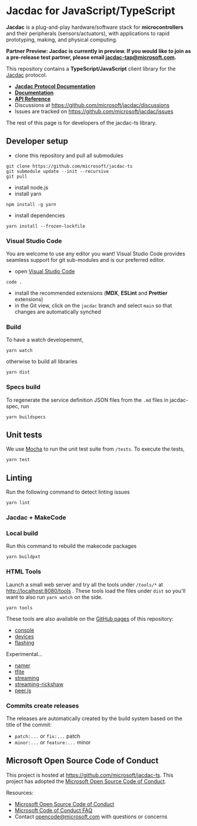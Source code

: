 # Jacdac for JavaScript/TypeScript

**Jacdac** is a plug-and-play hardware/software stack
for **microcontrollers** and their peripherals (sensors/actuators),
with applications to rapid prototyping, making, and physical computing.

**Partner Preview: Jacdac is currently in preview. If you would like to join as a pre-release test partner, please email jacdac-tap@microsoft.com.**

This repository contains a **TypeScript/JavaScript** client library for the [Jacdac](https://aka.ms/jacdac) protocol.

-   **[Jacdac Protocol Documentation](https://aka.ms/jacdac/)**
-   **[Documentation](https://microsoft.github.io/jacdac-docs/clients/javascript/)**
-   **[API Reference](https://microsoft.github.io/jacdac-ts/)**
-   Discussions at https://github.com/microsoft/jacdac/discussions
-   Issues are tracked on https://github.com/microsoft/jacdac/issues

The rest of this page is for developers of the jacdac-ts library.

## Developer setup

-   clone this repository and pull all submodules

```
git clone https://github.com/microsoft/jacdac-ts
git submodule update --init --recursive
git pull
```

-   install node.js
-   install yarn

```
npm install -g yarn
```

-   install dependencies

```
yarn install --frozen-lockfile
```

### Visual Studio Code

You are welcome to use any editor you want! Visual Studio Code
provides seamless support for git sub-modules and is our preferred editor.

-   open [Visual Studio Code](https://code.visualstudio.com/)

```
code .
```

-   install the recommended extensions (**MDX**, **ESLint** and **Prettier** extensions)
-   in the Git view, click on the `jacdac` branch and select `main` so that changes are automatically synched

### Build

To have a watch developement,

```
yarn watch
```

otherwise to build all libraries

```
yarn dist
```

### Specs build

To regenerate the service definition JSON files from the `.md` files in jacdac-spec,
run

```
yarn buildspecs
```

## Unit tests

We use [Mocha](https://mochajs.org/) to run the unit test suite from `/tests`. To execute the tests,

```
yarn test
```

## Linting

Run the following command to detect linting issues

```
yarn lint
```

### Jacdac + MakeCode

### Local build

Run this command to rebuild the makecode packages

```
yarn buildpxt
```

### HTML Tools

Launch a small web server and
try all the tools under `/tools/*` at [http://localhost:8080/tools](http://localhost:8080/tools) . These tools load the files under `dist` so you'll want
to also run `yarn watch` on the side.

```
yarn tools
```

These tools are also available on the [GitHub pages](https://microsoft.github.io/jacdac-ts/) of this repository:

-   [console](https://microsoft.github.io/jacdac-ts/tools/console.html)
-   [devices](https://microsoft.github.io/jacdac-ts/tools/devices.html)
-   [flashing](https://microsoft.github.io/jacdac-ts/tools/flashing.html)

Experimental...

-   [namer](https://microsoft.github.io/jacdac-ts/tools/namer.html)
-   [tfite](https://microsoft.github.io/jacdac-ts/tools/tflite.html)
-   [streaming](https://microsoft.github.io/jacdac-ts/tools/streaming.html)
-   [streaming-rickshaw](https://microsoft.github.io/jacdac-ts/tools/streaming-rickshaw.html)
-   [peer.js](https://microsoft.github.io/jacdac-ts/tools/peerjs.html)

### Commits create releases

The releases are automatically created by the build system based on the title of the commit:

-   `patch:...` or `fix:...` patch
-   `minor:...` or `feature:...` minor

## Microsoft Open Source Code of Conduct

This project is hosted at https://github.com/microsoft/jacdac-ts.
This project has adopted the
[Microsoft Open Source Code of Conduct](https://opensource.microsoft.com/codeofconduct/).

Resources:

-   [Microsoft Open Source Code of Conduct](https://opensource.microsoft.com/codeofconduct/)
-   [Microsoft Code of Conduct FAQ](https://opensource.microsoft.com/codeofconduct/faq/)
-   Contact [opencode@microsoft.com](mailto:opencode@microsoft.com) with questions or concerns
